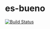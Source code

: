 # es-bueno
[![Build Status](https://travis-ci.org/ihsw/es-bueno.svg?branch=master)](https://travis-ci.org/ihsw/es-bueno)
